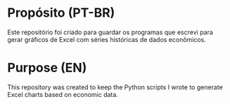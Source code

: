 # Propósito (PT-BR)

Este repositório foi criado para guardar os programas que escrevi para gerar gráficos de Excel com séries históricas de dados econômicos.

# Purpose (EN)

This repository was created to keep the Python scripts I wrote to generate Excel charts based on economic data.
